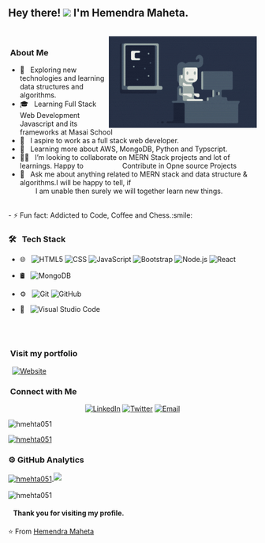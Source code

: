  <h2> Hey there! <img src="https://media.giphy.com/media/hvRJCLFzcasrR4ia7z/giphy.gif" width="30px"> I'm Hemendra Maheta.</h2>
 <br/>
 <div><img align="right" alt="Github" src="https://raw.githubusercontent.com/AVS1508/AVS1508/master/assets/Night-Coding.gif" /></div>

<h3> &nbsp;About Me </h3>  

- 🙂 &nbsp; Exploring new technologies and learning data structures and algorithms.
- 🎓 &nbsp; Learning Full Stack Web Development Javascript and its frameworks at Masai School
- 💼 &nbsp; I aspire to work as a full stack web developer.
- 🌱 &nbsp; Learning more about AWS, MongoDB, Python and Typscript.
- 👯‍♂️ &nbsp;&nbsp;I’m looking to collaborate on MERN Stack projects and lot of learnings. Happy to &nbsp; &nbsp; &nbsp; &nbsp;&nbsp; &nbsp; &nbsp;&nbsp;&nbsp;&nbsp;&nbsp; &nbsp; Contribute in Opne source Projects<br>
- 💬 &nbsp;&nbsp;Ask me about anything related to MERN stack and data structure & algorithms.I will be happy to tell, if <br/>&nbsp;&nbsp;&nbsp;&nbsp;&nbsp;&nbsp;&nbsp;&nbsp;I am unable then surely we will together learn new things.
<br/>
- ⚡ Fun fact: Addicted to Code, Coffee and Chess.:smile:

<h3> 🛠 &nbsp;&nbsp;Tech Stack</h3>

- 🌐 &nbsp;
  ![HTML5](https://img.shields.io/badge/-HTML5-333333?style=flat&logo=HTML5)
  ![CSS](https://img.shields.io/badge/-CSS-333333?style=flat&logo=CSS3&logoColor=1572B6)
  ![JavaScript](https://img.shields.io/badge/-JavaScript-333333?style=flat&logo=javascript)
  ![Bootstrap](https://img.shields.io/badge/-Bootstrap-333333?style=flat&logo=bootstrap&logoColor=563D7C)
  ![Node.js](https://img.shields.io/badge/-Node.js-333333?style=flat&logo=node.js)
  ![React](https://img.shields.io/badge/-React-333333?style=flat&logo=react)
<!--   ![Redux](https://img.shields.io/badge/-Redux-236799?style=flat&logo=redux) -->

- 🛢 &nbsp;
  ![MongoDB](https://img.shields.io/badge/-MongoDB-333333?style=flat&logo=mongodb)
  
- ⚙️ &nbsp;
  ![Git](https://img.shields.io/badge/-Git-333333?style=flat&logo=git)
  ![GitHub](https://img.shields.io/badge/-GitHub-333333?style=flat&logo=github)
- 🔧 &nbsp;
  ![Visual Studio Code](https://img.shields.io/badge/-Visual%20Studio%20Code-333333?style=flat&logo=visual-studio-code&logoColor=007ACC)
<!--   ![Atom](https://img.shields.io/badge/-Atom-333333?style=flat&logocolor=&logo=atom) -->
<br/>

 </div>
<br/>
<h3>&nbsp;Visit my portfolio </h3>
&nbsp;&nbsp;<a href="https://hmehta051.netlify.app/" target="_blank"><img alt="Website" src="https://img.shields.io/badge/Website-portfolio-blue?style=flat-square&logo=google-chrome"></a><br/>

<h3>&nbsp;Connect with Me </h3>
<p align="center">
<a href="https://www.linkedin.com/in/hemendramaheta/" target="_blank"><img alt="LinkedIn" src="https://img.shields.io/badge/LinkedIn-Hemendra%20Maheta-blue?style=flat-square&logo=linkedin"></a>
<a href="https://twitter.com/hmehta051" target="_blank"><img alt="Twitter" src="https://img.shields.io/badge/Twitter-Hemendra%20Maheta-blue?style=flat-square&logo=twitter"></a>
<a href="mailto:hmehta051@gmail.com" target="_blank"><img alt="Email" src="https://img.shields.io/badge/Gmail-Hemendra%20Maheta-blue?style=flat-square&logo=gmail"></a>
</p>
<p align="left"> <img src="https://komarev.com/ghpvc/?username=hmehta051&label=Profile%20views&color=0e75b6&style=flat" alt="hmehta051" /> </p>

<p align="left"> <a href="https://github.com/ryo-ma/github-profile-trophy"><img src="https://github-profile-trophy.vercel.app/?username=hmehta051" alt="hmehta051" /></a> </p>

 <div>
<h3>⚙️ GitHub Analytics</h3>
<a href="https://github.com/hmehta051">
  <img align="center" src="https://github-readme-stats.vercel.app/api?username=hmehta051&show_icons=true&locale=en" alt="hmehta051" />
  <img height="180em" src="https://github-readme-stats.vercel.app/api/top-langs/?username=hmehta051&theme=buefy&layout=compact" />
</a>

<p><img align="center" src="https://github-readme-streak-stats.herokuapp.com/?user=hmehta051&" alt="hmehta051" /></p>

#### &nbsp;&nbsp; Thank you for visiting my profile.

⭐️ From [Hemendra Maheta](https://github.com/hmehta051)
